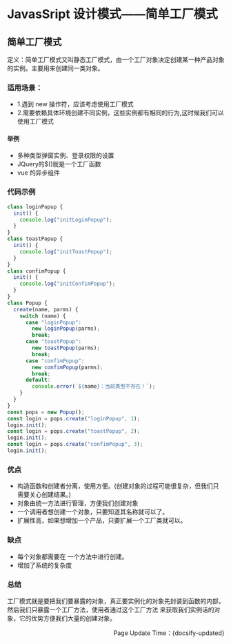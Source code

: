 # JavasSript 设计模式——简单工厂模式

## 简单工厂模式

定义：简单工厂模式又叫静态工厂模式，由一个工厂对象决定创建某一种产品对象的实例。主要用来创建同一类对象。

### 适用场景：

- 1.遇到 new 操作符，应该考虑使用工厂模式
- 2.需要依赖具体环境创建不同实例，这些实例都有相同的行为,这时候我们可以使用工厂模式

#### 举例

- 多种类型弹窗实例、登录权限的设置
- JQuery的$()就是一个工厂函数
- vue 的异步组件

### 代码示例

```js
class loginPopup {
  init() {
    console.log("initLoginPopup");
  }
}
class toastPopup {
  init() {
    console.log("initToastPopup");
  }
}
class confimPopup {
  init() {
    console.log("initConfimPopup");
  }
}
class Popup {
  create(name, parms) {
    switch (name) {
      case "loginPopup":
        new loginPopup(parms);
        break;
      case "toastPopup":
        new toastPopup(parms);
        break;
      case "confimPopup":
        new confimPopup(parms);
        break;
      default:
        console.error(`${name}：当前类型不存在！`);
    }
  }
}
const pops = new Popup();
const login = pops.create("loginPopup", 1);
login.init();
const login = pops.create("toastPopup", 2);
login.init();
const login = pops.create("confimPopup", 3);
login.init();
```

### 优点

- 构造函数和创建者分离，使用方便。(创建对象的过程可能很复杂，但我们只需要关心创建结果。)
- 对象由统一方法进行管理，方便我们创建对象
- 一个调用者想创建一个对象，只要知道其名称就可以了。
- 扩展性高，如果想增加一个产品，只要扩展一个工厂类就可以。

### 缺点

- 每个对象都需要在 一个方法中进行创建。
- 增加了系统的复杂度

### 总结

工厂模式就是要把我们要暴露的对象，真正要实例化的对象先封装到函数的内部，然后我们只暴露一个工厂方法，使用者通过这个工厂方法 来获取我们实例话的对象，它的优势方便我们大量的创建对象。

<p align="right">Page Update Time：{docsify-updated}</p>
